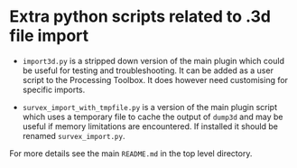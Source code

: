 # Extra python scripts related to .3d file import

* `import3d.py` is a stripped down version of the main plugin which could
be useful for testing and troubleshooting.  It can be added as a user
script to the Processing Toolbox.  It does however need customising
for specific imports.

* `survex_import_with_tmpfile.py` is a version of the main plugin
script which uses a temporary file to cache the output of `dump3d` and
may be useful if memory limitations are encountered.  If installed it
should be renamed `survex_import.py`.

For more details see the main `README.md` in the top level directory.
